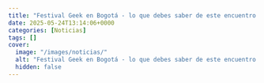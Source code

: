 ```yaml
---
title: "Festival Geek en Bogotá - lo que debes saber de este encuentro de ciencia y fantasía que llega a su segunda edición"
date: 2025-05-24T13:14:06+0000
categories: [Noticias]
tags: []
cover:
  image: "/images/noticias/"
  alt: "Festival Geek en Bogotá - lo que debes saber de este encuentro de ciencia y fantasía que llega a su segunda edición"
  hidden: false
---
```



